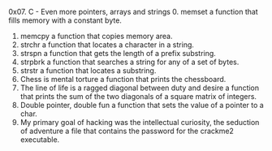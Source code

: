 0x07. C - Even more pointers, arrays and strings
0. memset  a function that fills memory with a constant byte.
1. memcpy  a function that copies memory area.
2. strchr  a function that locates a character in a string.
3. strspn  a function that gets the length of a prefix substring.
4. strpbrk a function that searches a string for any of a set of bytes.
5. strstr  a function that locates a substring.
6. Chess is mental torture a function that prints the chessboard.
7. The line of life is a ragged diagonal between duty and desire  a function that prints the sum of the two diagonals of a square matrix of integers.
8. Double pointer, double fun a function that sets the value of a pointer to a char.
9. My primary goal of hacking was the intellectual curiosity, the seduction of adventure a file that contains the password for the crackme2 executable.
